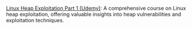 [Linux Heap Exploitation Part 1 (Udemy)](https://www.udemy.com/course/linux-heap-exploitation-part-1/): A comprehensive course on Linux heap exploitation, offering valuable insights into heap vulnerabilities and exploitation techniques.
